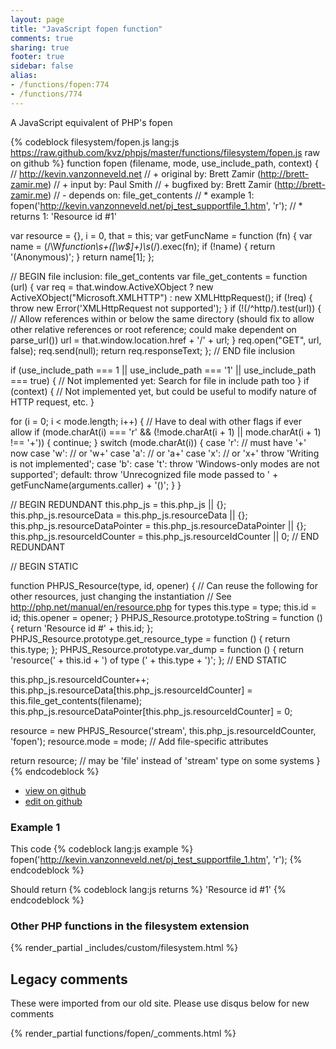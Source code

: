 ```yaml
---
layout: page
title: "JavaScript fopen function"
comments: true
sharing: true
footer: true
sidebar: false
alias:
- /functions/fopen:774
- /functions/774
---
```

<!-- Generated by Rakefile:build -->
A JavaScript equivalent of PHP's fopen

{% codeblock filesystem/fopen.js lang:js https://raw.github.com/kvz/phpjs/master/functions/filesystem/fopen.js raw on github %}
function fopen (filename, mode, use_include_path, context) {
  // http://kevin.vanzonneveld.net
  // +   original by: Brett Zamir (http://brett-zamir.me)
  // +   input by: Paul Smith
  // +   bugfixed by: Brett Zamir (http://brett-zamir.me)
  // -    depends on: file_get_contents
  // *     example 1: fopen('http://kevin.vanzonneveld.net/pj_test_supportfile_1.htm', 'r');
  // *     returns 1: 'Resource id #1'

  var resource = {},
    i = 0,
    that = this;
  var getFuncName = function (fn) {
    var name = (/\W*function\s+([\w\$]+)\s*\(/).exec(fn);
    if (!name) {
      return '(Anonymous)';
    }
    return name[1];
  };

  // BEGIN file inclusion: file_get_contents
  var file_get_contents = function (url) {
    var req = that.window.ActiveXObject ? new ActiveXObject("Microsoft.XMLHTTP") : new XMLHttpRequest();
    if (!req) {
      throw new Error('XMLHttpRequest not supported');
    }
    if (!(/^http/).test(url)) { // Allow references within or below the same directory (should fix to allow other relative references or root reference; could make dependent on parse_url())
      url = that.window.location.href + '/' + url;
    }
    req.open("GET", url, false);
    req.send(null);
    return req.responseText;
  };
  // END file inclusion

  if (use_include_path === 1 || use_include_path === '1' || use_include_path === true) {
    // Not implemented yet: Search for file in include path too
  }
  if (context) {
    // Not implemented yet, but could be useful to modify nature of HTTP request, etc.
  }

  for (i = 0; i < mode.length; i++) { // Have to deal with other flags if ever allow
    if (mode.charAt(i) === 'r' && (!mode.charAt(i + 1) || mode.charAt(i + 1) !== '+')) {
      continue;
    }
    switch (mode.charAt(i)) {
    case 'r':
      // must have '+' now
    case 'w':
      // or 'w+'
    case 'a':
      // or 'a+'
    case 'x':
      // or 'x+'
      throw 'Writing is not implemented';
    case 'b':
    case 't':
      throw 'Windows-only modes are not supported';
    default:
      throw 'Unrecognized file mode passed to ' + getFuncName(arguments.caller) + '()';
    }
  }

  // BEGIN REDUNDANT
  this.php_js = this.php_js || {};
  this.php_js.resourceData = this.php_js.resourceData || {};
  this.php_js.resourceDataPointer = this.php_js.resourceDataPointer || {};
  this.php_js.resourceIdCounter = this.php_js.resourceIdCounter || 0;
  // END REDUNDANT

  // BEGIN STATIC

  function PHPJS_Resource(type, id, opener) { // Can reuse the following for other resources, just changing the instantiation
    // See http://php.net/manual/en/resource.php for types
    this.type = type;
    this.id = id;
    this.opener = opener;
  }
  PHPJS_Resource.prototype.toString = function () {
    return 'Resource id #' + this.id;
  };
  PHPJS_Resource.prototype.get_resource_type = function () {
    return this.type;
  };
  PHPJS_Resource.prototype.var_dump = function () {
    return 'resource(' + this.id + ') of type (' + this.type + ')';
  };
  // END STATIC

  this.php_js.resourceIdCounter++;
  this.php_js.resourceData[this.php_js.resourceIdCounter] = this.file_get_contents(filename);
  this.php_js.resourceDataPointer[this.php_js.resourceIdCounter] = 0;

  resource = new PHPJS_Resource('stream', this.php_js.resourceIdCounter, 'fopen');
  resource.mode = mode; // Add file-specific attributes

  return resource; // may be 'file' instead of 'stream' type on some systems
}
{% endcodeblock %}

 - [view on github](https://github.com/kvz/phpjs/blob/master/functions/filesystem/fopen.js)
 - [edit on github](https://github.com/kvz/phpjs/edit/master/functions/filesystem/fopen.js)

### Example 1
This code
{% codeblock lang:js example %}
fopen('http://kevin.vanzonneveld.net/pj_test_supportfile_1.htm', 'r');
{% endcodeblock %}

Should return
{% codeblock lang:js returns %}
'Resource id #1'
{% endcodeblock %}


### Other PHP functions in the filesystem extension
{% render_partial _includes/custom/filesystem.html %}
## Legacy comments
These were imported from our old site. Please use disqus below for new comments
<div style="overflow-y: scroll; max-height: 500px;">
{% render_partial functions/fopen/_comments.html %}
</div>
